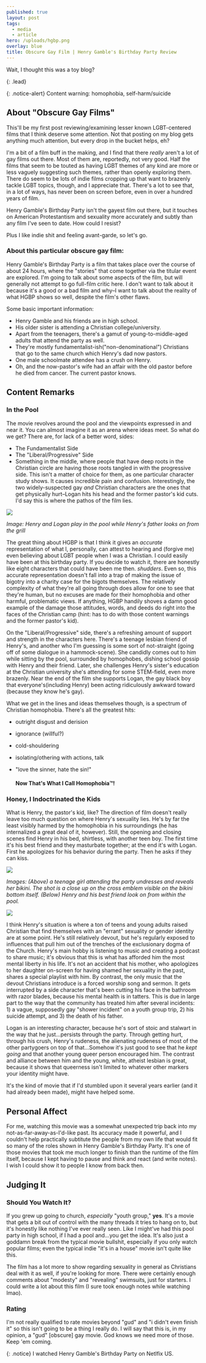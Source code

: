```yaml
---
published: true
layout: post
tags:
  - media
  - article
hero: /uploads/hgbp.png
overlay: blue
title: Obscure Gay Film | Henry Gamble's Birthday Party Review
---
```


Wait, I thought this was a toy blog?

{: .lead}

{: .notice-alert}
Content warning: homophobia, self-harm/suicide

<!--break-->

## About "Obscure Gay Films"

This'll be my first post reviewing/examining lesser known LGBT-centered films that I think deserve some attention. Not that posting on my blog gets anything much attention, but every drop in the bucket helps, eh?

I'm a bit of a film buff in the making, and I find that there *really* aren't a lot of gay films out there. Most of them are, reportedly, not very good. Half the films that seem to be touted as having LGBT themes of any kind are more or less vaguely suggesting such themes, rather than openly exploring them. There do seem to be lots of indie films cropping up that want to brazenly tackle LGBT topics, though, and I appreciate that. There's a lot to see that, in a lot of ways, has never been on screen before, even in over a hundred years of film.

Henry Gamble's Birthday Party isn't the gayest film out there, but it touches on American Protestantism and sexuality more accurately and subtly than any film I've seen to date. How could I resist?

Plus I like indie shit and feeling avant-garde, so let's go.

### About this particular obscure gay film:

Henry Gamble's Birthday Party is a film that takes place over the course of about 24 hours, where the "stories" that come together via the titular event are explored. I'm going to talk about some aspects of the film, but will generally not attempt to go full-film critic here. I don't want to talk about it because it's a good or a bad film and why–I want to talk about the reality of what HGBP shows so well, despite the film's other flaws.

Some basic important information:

- Henry Gamble and his friends are in high school. 
- His older sister is attending a Christian college/university.
- Apart from the teenagers, there's a gamut of young-to-middle-aged adults that attend the party as well.
- They're mostly fundamentalist-ish("non-denominational") Christians that go to the same church which Henry's dad now pastors.
- One male schoolmate attendee has a crush on Henry.
- Oh, and the now-pastor's wife had an affair with the old pastor before he died from cancer. The current pastor knows.

## Content Remarks

### In the Pool

The movie revolves around the pool and the viewpoints expressed in and near it. You can almost imagine it as an arena where ideas meet. So what do we get? There are, for lack of a better word, sides:

- The Fundamentalist Side
- The "Liberal/Progressive" Side
- Something in the middle, where people that have deep roots in the Christian circle are having those roots tangled in with the progressive side. This isn't a matter of choice for them, as one particular character study shows. It causes incredible pain and confusion. Interestingly, the two widely-suspected gay *and* Christian characters are the ones that get physically hurt–Logan hits his head and the former pastor's kid cuts. I'd say this is where the pathos of the film lies.

![]({{site.baseurl}}/uploads/chicken.png)

*Image: Henry and Logan play in the pool while Henry's father looks on from the grill*

The great thing about HGBP is that I think it gives an *accurate* representation of what I, personally, can attest to hearing and (forgive me) even believing about LGBT people when I was a Christian. I could easily have been at this birthday party. If you decide to watch it, there are honestly like eight characters that could have been me then. *shudders*. Even so, this accurate representation doesn't fall into a trap of making the issue of bigotry into a charity case for the bigots themselves. The relatively complexity of what they're all going through does allow for one to see that they're human, but no excuses are made for their homophobia and other harmful, problematic views. If anything, HGBP handily shoves a damn good example of the damage those attitudes, words, and deeds do right into the faces of the Christian camp (hint: has to do with those content warnings and the former pastor's kid).

On the "Liberal/Progressive" side, there's a refreshing amount of support and strength in the characters here. There's a teenage lesbian friend of Henry's, and another who I'm guessing is some sort of not-straight (going off of some dialogue in a hammock-scene). She candidly comes out to him while sitting by the pool, surrounded by homophobes, dishing school gossip with Henry and their friend. Later, she challenges Henry's sister's education at the Christian university she's attending for some STEM-field, even more brazenly. Near the end of the film she supports Logan, the gay black boy that everyone's(including Henry) been acting ridiculously awkward toward (because they know he's gay).

What we get in the lines and ideas themselves though, is a spectrum of Christian homophobia. There's all the greatest hits:

- outright disgust and derision

- ignorance (willful?)

- cold-shouldering

- isolating/othering with actions, talk

- "love the sinner, hate the sin!"


  #### Now That's What I Call Homophobia™!

### Honey, I Indoctrinated the Kids

What is Henry, the pastor's kid, like? The direction of film doesn't really leave too much question on where Henry's sexuality lies. He's by far the least visibly harmed by the homophobia in his surroundings (he has internalized a great deal of it, however). Still, the opening and closing scenes find Henry in his bed, shirtless, with another teen boy. The first time it's his best friend and they masturbate together; at the end it's with Logan. First he apologizes for his behavior during the party. Then he asks if they can kiss.

![]({{site.baseurl}}/uploads/bikini.png)

*Images: (Above) a teenage girl attending the party undresses and reveals her bikini. The shot is a close up on the cross emblem visible on the bikini bottom itself. (Below) Henry and his best friend look on from within the pool.*

![]({{site.baseurl}}/uploads/gaze.png)

I think Henry's situation is where a ton of teens and young adults raised Christian that find themselves with an "errant" sexuality or gender identity are at some point. He's still relatively devout, but he's regularly exposed to influences that pull him out of the trenches of the exclusionary dogma of the Church. Henry's main hobby is listening to music and creating a podcast to share music; it's obvious that this is what has afforded him the most mental liberty in his life. It's not an accident that his mother, who apologizes to her daughter on-screen for having shamed her sexuality in the past, shares a special playlist with him. By contrast, the only music that the devout Christians introduce is a forced worship song and sermon. It gets interrupted by a side character that's been cutting his face in the bathroom with razor blades, because his mental health is in tatters. This is due in large part to the way that the community has treated him after several incidents: 1) a vague, supposedly gay "shower incident" on a youth group trip, 2) his suicide attempt, and 3) the death of his father.

Logan is an interesting character, because he's sort of stoic and stalwart in the way that he just...persists through the party. Through getting hurt, through his crush, Henry's rudeness, the alienating rudeness of most of the other partygoers on top of that...Somehow it's just good to see that he *kept going* and that another young queer person encouraged him. The contrast and alliance between him and the young, white, atheist lesbian is great, because it shows that queerness isn't limited to whatever other markers your identity might have.

It's the kind of movie that if I'd stumbled upon it several years earlier (and it had already been made), might have helped some.

## Personal Affect
For me, watching this movie was a somewhat unexpected trip back into my not-as-far-away-as-I'd-like past. Its accuracy made it powerful, and I couldn't help practically subtitute the people from my own life that would fit so many of the roles shown in Henry Gamble's Birthday Party. It's one of those movies that took me much longer to finish than the runtime of the film itself, because I kept having to pause and think and react (and write notes). I wish I could show it to people I know from back then. 

## Judging It

### Should You Watch It?

If you grew up going to church, *especially* "youth group," **yes**. It's a movie that gets a bit out of control with the many threads it tries to hang on to, but it's honestly like nothing I've ever really seen. Like I might've had this pool party in high school, if I had a pool and...you get the idea. It's also just a goddamn break from the typical movie bullshit, especially if you only watch popular films; even the typical indie "it's in a house" movie isn't quite like this.

The film has a lot more to show regarding sexuality in general as Christians deal with it as well, if you're looking for more. There were certainly enough comments about "modesty" and "revealing" swimsuits, just for starters. I could write a lot about this film (I sure took enough notes while watching lmao).

### Rating

I'm not really qualified to rate movies beyond "gud" and "i didn't even finish it" so this isn't going to be a thing I really do. I will say that this is, in my opinion, a "gud" [obscure] gay movie. God knows we need more of those. Keep 'em coming.

{: .notice}
I watched Henry Gamble's Birthday Party on Netlfix US.
